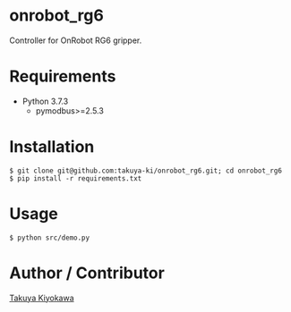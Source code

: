 # onrobot_rg6

Controller for OnRobot RG6 gripper.

# Requirements

- Python 3.7.3
  - pymodbus>=2.5.3

# Installation

	$ git clone git@github.com:takuya-ki/onrobot_rg6.git; cd onrobot_rg6
	$ pip install -r requirements.txt

# Usage

	$ python src/demo.py

# Author / Contributor

[Takuya Kiyokawa](https://takuya-ki.github.io/)
